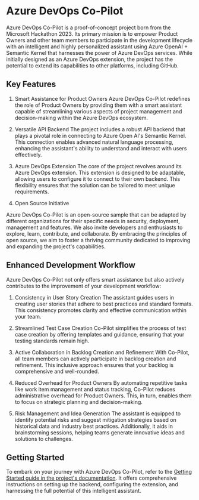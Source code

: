 # Azure DevOps Co-Pilot

Azure DevOps Co-Pilot is a proof-of-concept project born from the Microsoft Hackathon 2023. Its primary mission is to empower Product Owners and other team members to participate in the development lifecycle with an intelligent and highly personalized assistant using Azure OpenAI + Semantic Kernel that harnesses the power of Azure DevOps services. While initially designed as an Azure DevOps extension, the project has the potential to extend its capabilities to other platforms, including GitHub.

## Key Features

1. Smart Assistance for Product Owners
Azure DevOps Co-Pilot redefines the role of Product Owners by providing them with a smart assistant capable of streamlining various aspects of project management and decision-making within the Azure DevOps ecosystem.

2. Versatile API Backend
The project includes a robust API backend that plays a pivotal role in connecting to Azure Open AI's Semantic Kernel. This connection enables advanced natural language processing, enhancing the assistant's ability to understand and interact with users effectively.

3. Azure DevOps Extension
The core of the project revolves around its Azure DevOps extension. This extension is designed to be adaptable, allowing users to configure it to connect to their own backend. This flexibility ensures that the solution can be tailored to meet unique requirements.

4. Open Source Initiative

Azure DevOps Co-Pilot is an open-source sample that can be adapted by different organizations for their specific needs in security, deployment, management and features. We also invite developers and enthusiasts to explore, learn, contribute, and collaborate. By embracing the principles of open source, we aim to foster a thriving community dedicated to improving and expanding the project's capabilities.

## Enhanced Development Workflow

Azure DevOps Co-Pilot not only offers smart assistance but also actively contributes to the improvement of your development workflow:

1. Consistency in User Story Creation
The assistant guides users in creating user stories that adhere to best practices and standard formats. This consistency promotes clarity and effective communication within your team.

2. Streamlined Test Case Creation
Co-Pilot simplifies the process of test case creation by offering templates and guidance, ensuring that your testing standards remain high.

3. Active Collaboration in Backlog Creation and Refinement
With Co-Pilot, all team members can actively participate in backlog creation and refinement. This inclusive approach ensures that your backlog is comprehensive and well-rounded.

4. Reduced Overhead for Product Owners
By automating repetitive tasks like work item management and status tracking, Co-Pilot reduces administrative overhead for Product Owners. This, in turn, enables them to focus on strategic planning and decision-making.

5. Risk Management and Idea Generation
The assistant is equipped to identify potential risks and suggest mitigation strategies based on historical data and industry best practices. Additionally, it aids in brainstorming sessions, helping teams generate innovative ideas and solutions to challenges.

## Getting Started

To embark on your journey with Azure DevOps Co-Pilot, refer to the [Getting Started guide in the project's documentation](https://github.com/microsoft/azure-devops-copilot/blob/main/docs/README.md). It offers comprehensive instructions on setting up the backend, configuring the extension, and harnessing the full potential of this intelligent assistant.